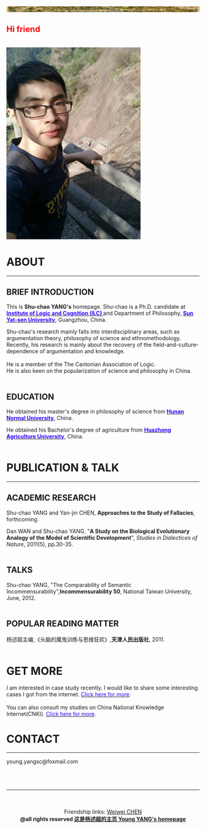 <img src="mypic/清明上河图.jpg">
<p align="left"> 
<h2><b><font color="ff0000">Hi friend</font></b></h2>
<br>
<img src="mypic/mypic350500.jpg" height="500" width="350">

<h1>ABOUT</h1>
<hr color="cccccc"> 
<h2>BRIEF INTRODUCTION</h2>

This is <b>Shu-chao YANG's</b>  homepage. Shu-chao is a Ph.D. candidate at <b><a href="http://logic.sysu.edu.cn/"><font color="3300ff">Institute of Logic and Cognition (ILC)</font> </a></b>and Department of Philosophy, <b><a href="http://www.sysu.edu.cn/2012/cn/index.htm"><font color="3300ff">Sun Yat-sen University</font></a></b>, Guangzhou, China.
   
Shu-chao's research mainly falls into interdisciplinary areas, such as argumentation theory, philosophy of science and ethnomethodology. Recently, his research is mainly about the recovery of the field-and-culture-dependence of argumentation and knowledge.
<br><br>
He is a member of the The Cantonian Association of Logic.
<br>
He is also keen on the popularization of science and philosophy in China.
<br> <br>
  
<h2>EDUCATION</h2>
  
He obtained his master's degree in philosophy of science from <b><a href="http://www.hunnu.edu.cn/"><font color="3300ff">Hunan Normal University</font></a></b>, China.
      
He obtained his Bachelor's degree of agriculture from <b><a href="http://www.hzau.edu.cn/"><font color="3300ff">Huazhong   Agriculture University</font></a></b>, China.
<br><br>
<h1> PUBLICATION & TALK </h1>
<hr color="cccccc">
<h2> ACADEMIC RESEARCH </h2>
Shu-chao YANG and Yan-jin CHEN, <b>Approaches to the Study of Fallacies</b>, forthcoming. 

Dan WAN and Shu-chao YANG, "<b>A Study on the Biological Evolutionary Analogy of the Model of Scientific Development</b>",  <i>Studies in Dialectices of Nature</i>, 2011(5), pp.30-35. 
<br><br>
<h2> TALKS </h2>
Shu-chao YANG, "The Comparability of Semantic Incommensurability",<b>Incommensurability 50</b>, National Taiwan University, June, 2012. <br><br>
<h2> POPULAR READING MATTER </h2>
杨述超主编,《头脑的魔鬼训练与思维狂欢》,<b>天津人民出版社</b>, 2011.
<br><br>
<h1> GET MORE </h1>
I am interested in case study recently. I would like to share some interesting cases I got from the internet. <a href="http://cases.yangshuchao.com/"><font color="3300ff">Click here for more</font></a>.
<br><br>
You can also consult my studies on China National Knowledge Internet(CNKI). <a href="http://cnki.net/"><font color="3300ff">Click here for more</font></a>.

<h1> CONTACT </h1>
<hr color="ff0000">
  young.yangsc@foxmail.com
  <br/><br/><br/><br/>
<hr color="ff0000">
</p>
 <br><br>
<center>Friendship links: <a href="http://chenww.com/">Weiwei CHEN</a></center>
<center><b> @all rights reserved   <a href="http://yangshuchao.com">这是杨述超的主页 Young YANG's homepage</a></b></center>
<center><script type="text/javascript">var cnzz_protocol = (("https:" == document.location.protocol) ? " https://" : " http://");document.write(unescape("%3Cspan id='cnzz_stat_icon_1271680563'%3E%3C/span%3E%3Cscript src='" + cnzz_protocol + "s22.cnzz.com/z_stat.php%3Fid%3D1271680563%26show%3Dpic' type='text/javascript'%3E%3C/script%3E"));</script></center>   


